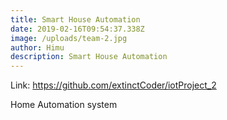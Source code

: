 ```yaml
---
title: Smart House Automation
date: 2019-02-16T09:54:37.338Z
image: /uploads/team-2.jpg
author: Himu
description: Smart House Automation
---
```

Link: <https://github.com/extinctCoder/iotProject_2>


Home Automation system
